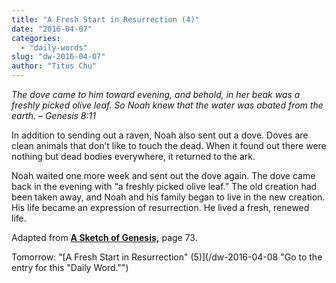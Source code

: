 ```yaml
---
title: "A Fresh Start in Resurrection (4)"
date: "2016-04-07"
categories: 
  - "daily-words"
slug: "dw-2016-04-07"
author: "Titus Chu"
---
```


_The dove came to him toward evening, and behold, in her beak was a freshly picked olive leaf. So Noah knew that the water was abated from the earth._ _– Genesis 8:11_

In addition to sending out a raven, Noah also sent out a dove. Doves are clean animals that don’t like to touch the dead. When it found out there were nothing but dead bodies everywhere, it returned to the ark.

Noah waited one more week and sent out the dove again. The dove came back in the evening with “a freshly picked olive leaf.” The old creation had been taken away, and Noah and his family began to live in the new creation. His life became an expression of resurrection. He lived a fresh, renewed life.

Adapted from __[A Sketch of Genesis,](/book-gen-sketch/ "Go to the listing for this book.")__ page 73.

Tomorrow: "[A Fresh Start in Resurrection" (5)](/dw-2016-04-08 "Go to the entry for this "Daily Word."")
